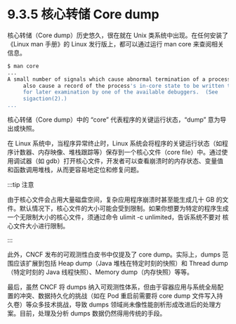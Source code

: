 # 9.3.5 核心转储 Core dump

核心转储（Core dump）历史悠久，很在就在 Unix 类系统中出现。在任何安装了《Linux man 手册》的 Linux 发行版上，都可以通过运行 man core 来查阅相关信息。

```bash
$ man core
...
A small number of signals which cause abnormal termination of a process
     also cause a record of the process's in-core state to be written to disk
     for later examination by one of the available debuggers.  (See
     sigaction(2).)
...
```

核心转储（Core dump）中的 “core” 代表程序的关键运行状态，“dump” 意为导出或快照。

在 Linux 系统中，当程序异常终止时，Linux 系统会将程序的关键运行状态（如程序计数器、内存映像、堆栈跟踪等）保存到一个核心文件（core file）中。通过使用调试器（如 gdb）打开核心文件，开发者可以查看崩溃时的内存状态、变量值和函数调用堆栈，从而更容易地定位和修复问题。

:::tip  注意

由于核心文件会占用大量磁盘空间，复杂应用程序崩溃时甚至能生成几十 GB 的文件。默认情况下，核心文件的大小可能会受到限制。如果你想要为特定的程序生成一个无限制大小的核心文件，须通过命令 ulimit -c unlimited，告诉系统不要对 核心文件大小进行限制。

:::

此外，CNCF 发布的可观测性白皮书中仅提及了 core dump。实际上，dumps 范围应该扩展到包括 Heap dump（Java 堆栈在特定时刻的快照）和 Thread dump（特定时刻的 Java 线程快照）、Memory dump（内存快照）等等。

最后，虽然 CNCF 将 dumps 纳入可观测性体系，但由于容器应用与系统全局配置的冲突、数据持久化的挑战（如在 Pod 重启前需要将 core dump 文件写入持久卷）等众多技术挑战，导致 dumps 领域尚未像性能剖析形成改进后的处理方案。目前，处理及分析 dumps 数据仍然得用传统的手段。